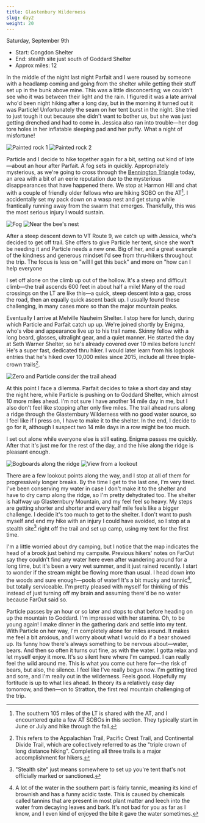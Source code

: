 ```yaml
---
title: Glastenbury Wilderness
slug: day2
weight: 20
---
```


Saturday, September 9th

- Start: Congdon Shelter
- End: stealth site just south of Goddard Shelter
- Approx miles: 12

In the middle of the night last night Parfait and I were roused by someone with a headlamp coming and going from the shelter while getting their stuff set up in the bunk above mine. This was a little disconcerting; we couldn't see who it was between their light and the rain. I figured it was a late arrival who'd been night hiking after a long day, but in the morning it turned out it was Particle! Unfortunately the seam on her tent burst in the night. She tried to just tough it out because she didn't want to bother us, but she was just getting drenched and had to come in. Jessica also ran into trouble—her dog tore holes in her inflatable sleeping pad and her puffy. What a night of misfortune!

![Painted rock 1](/assets/images/hiking/lt23/day2/painted_rock_1.jpeg)
![Painted rock 2](/assets/images/hiking/lt23/day2/painted_rock_2.jpeg)

Particle and I decide to hike together again for a bit, setting out kind of late—about an hour after Parfait. A fog sets in quickly. Appropriately mysterious, as we're going to cross through the [Bennington Triangle](https://en.wikipedia.org/wiki/Bennington_Triangle) today, an area with a bit of an eerie reputation due to the mysterious disappearances that have happened there. We stop at Harmon Hill and chat with a couple of friendly older fellows who are hiking SOBO on the AT[^1]. I accidentally set my pack down on a wasp nest and get stung while frantically running away from the swarm that emerges. Thankfully, this was the most serious injury I would sustain.

![Fog](/assets/images/hiking/lt23/day2/fog.jpeg)
![Near the bee's nest](/assets/images/hiking/lt23/day2/bees_nest.jpeg)

After a steep descent down to VT Route 9, we catch up with Jessica, who's decided to get off trail. She offers to give Particle her tent, since she won't be needing it and Particle needs a new one. Big of her, and a great example of the kindness and generous mindset I'd see from thru-hikers throughout the trip. The focus is less on "will I get this back" and more on "how can I help everyone

I set off alone on the climb up out of the hollow. It's a steep and difficult climb—the trail ascends 600 feet in about half a mile! Many of the road crossings on the LT are like this—a quick, steep descent into a gap, cross the road, then an equally quick ascent back up. I usually found these challenging, in many cases more so than the major mountain peaks.

Eventually I arrive at Melville Nauheim Shelter. I stop here for lunch, during which Particle and Parfait catch up up. We're joined shortly by Enigma, who's vibe and appearance live up to his trail name. Skinny fellow with a long beard, glasses, ultralight gear, and a quiet manner. He started the day at Seth Warner Shelter, so he's already covered over 10 miles before lunch! He's a super fast, dedicated thru hiker. I would later learn from his logbook entries that he's hiked over 10,000 miles since 2015, include all three triple-crown trails[^2].

![Zero and Particle consider the trail ahead](/assets/images/hiking/lt23/day2/zero_and_particle.jpeg)

At this point I face a dilemma. Parfait decides to take a short day and stay the night here, while Particle is pushing on to Goddard Shelter, which almost 10 more miles ahead. I'm not sure I have another 14 mile day in me, but I also don't feel like stopping after only five miles. The trail ahead runs along a ridge through the Glasternbury Wilderness with no good water source, so I feel like if I press on, I have to make it to the shelter. In the end, I decide to go for it, although I suspect two 14 mile days in a row might be too much.

I set out alone while everyone else is still eating. Enigma passes me quickly. After that it's just me for the rest of the day, and the hike along the ridge is pleasant enough.

![Bogboards along the ridge](/assets/images/hiking/lt23/day2/bogboard.jpeg)
![View from a lookout](/assets/images/hiking/lt23/day2/lookout.jpeg)

There are a few lookout points along the way, and I stop at all of them for progressively longer breaks. By the time I get to the last one, I'm very tired. I've been conserving my water in case I don't make it to the shelter and have to dry camp along the ridge, so I'm pretty dehydrated too. The shelter is halfway up Glasternbury Mountain, and my feel feel so heavy. My steps are getting shorter and shorter and every half mile feels like a bigger challenge. I decide it's too much to get to the shelter. I don't want to push myself and end my hike with an injury I could have avoided, so I stop at a stealth site[^3] right off the trail and set up camp, using my tent for the first time.

I'm a little worried about dry camping, but I notice that the map indicates the head of a brook just behind my campsite. Previous hikers' notes on FarOut say they couldn't find any water here even after wandering around for a long time, but it's been a very wet summer, and it just rained recently. I start to wonder if the stream might be flowing more than usual. I head down into the woods and sure enough—pools of water! It's a bit mucky and tannic[^4], but totally serviceable. I'm pretty pleased with myself for thinking of this instead of just turning off my brain and assuming there'd be no water because FarOut said so.

Particle passes by an hour or so later and stops to chat before heading on up the mountain to Goddard. I'm impressed with her stamina. Oh, to be young again! I make dinner in the gathering dark and settle into my tent. With Particle on her way, I'm completely alone for miles around. It makes me feel a bit anxious, and I worry about what I would do if a bear showed up. Its funny how there's always something to be nervous about—water, bears. And then so often it turns out fine, as with the water. I gotta relax and let myself enjoy it more. It's so silent here where I'm camped. I can really feel the wild around me. This is what you come out here for—the risk of bears, but also, the silence. I feel like I've really begun now. I'm getting tired and sore, and I'm really out in the wilderness. Feels good. Hopefully my fortitude is up to what lies ahead. In theory its a relatively easy day tomorrow, and then—on to Stratton, the first real mountain challenging of the trip.

[^1]: The southern 105 miles of the LT is shared with the AT, and I encountered quite a few AT SOBOs in this section. They typically start in June or July and hike through the fall.
[^2]: This refers to the Appalachian Trail, Pacific Crest Trail, and Continental Divide Trail, which are collectively referred to as the "triple crown of long distance hiking". Completing all three trails is a major accomplishment for hikers.
[^3]: "Stealth site" just means somewhere to set up you're tent that's not officially marked or sanctioned.
[^4]: A lot of the water in the southern part is fairly tannic, meaning its kind of brownish and has a funny acidic taste. This is caused by chemicals called tannins that are present in most plant matter and leech into the water from decaying leaves and bark. It's not bad for you as far as I know, and I even kind of enjoyed the bite it gave the water sometimes.
